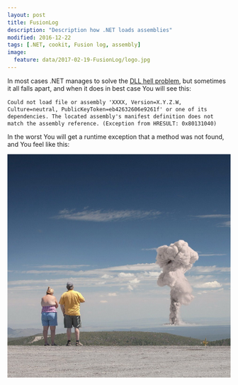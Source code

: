 ```yaml
---
layout: post
title: FusionLog
description: "Description how .NET loads assemblies"
modified: 2016-12-22
tags: [.NET, cookit, Fusion log, assembly]
image:
  feature: data/2017-02-19-FusionLog/logo.jpg
---
```


In most cases .NET manages to solve the [DLL hell problem](https://en.wikipedia.org/wiki/DLL_Hell), but sometimes it all falls apart, and when it does in best case You will see this:

```console
Could not load file or assembly 'XXXX, Version=X.Y.Z.W, Culture=neutral, PublicKeyToken=eb42632606e9261f' or one of its dependencies. The located assembly's manifest definition does not match the assembly reference. (Exception from HRESULT: 0x80131040)
```

In the worst You will get a runtime exception that a method was not found, and You feel like this:
<!--MORE-->

![](/data/2017-02-19-FusionLog/tourists.jpg)



 
